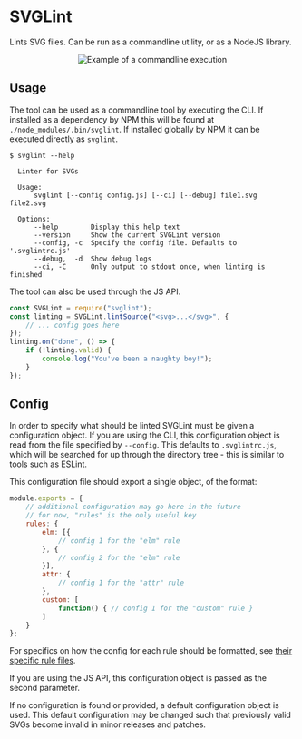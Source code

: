 # SVGLint

Lints SVG files. Can be run as a commandline utility, or as a NodeJS library.

<p align="center">
    <img src="https://raw.githubusercontent.com/birjolaxew/svglint/master/example.png" alt="Example of a commandline execution"/>
</p>

## Usage

The tool can be used as a commandline tool by executing the CLI.
If installed as a dependency by NPM this will be found at `./node_modules/.bin/svglint`.
If installed globally by NPM it can be executed directly as `svglint`.

```
$ svglint --help

  Linter for SVGs

  Usage:
      svglint [--config config.js] [--ci] [--debug] file1.svg file2.svg

  Options:
      --help        Display this help text
      --version     Show the current SVGLint version
      --config, -c  Specify the config file. Defaults to '.svglintrc.js'
      --debug,  -d  Show debug logs
      --ci, -C      Only output to stdout once, when linting is finished
```

The tool can also be used through the JS API.

```javascript
const SVGLint = require("svglint");
const linting = SVGLint.lintSource("<svg>...</svg>", {
    // ... config goes here
});
linting.on("done", () => {
    if (!linting.valid) {
        console.log("You've been a naughty boy!");
    }
});
```

## Config

In order to specify what should be linted SVGLint must be given a configuration object.
If you are using the CLI, this configuration object is read from the file specified by `--config`. This defaults to `.svglintrc.js`, which will be searched for up through the directory tree - this is similar to tools such as ESLint.

This configuration file should export a single object, of the format:

```javascript
module.exports = {
    // additional configuration may go here in the future
    // for now, "rules" is the only useful key
    rules: {
        elm: [{
            // config 1 for the "elm" rule
        }, {
            // config 2 for the "elm" rule
        }],
        attr: {
            // config 1 for the "attr" rule
        },
        custom: [
            function() { // config 1 for the "custom" rule }
        ]
    }
};
```

For specifics on how the config for each rule should be formatted, see [their specific rule files](https://github.com/birjolaxew/svglint/tree/master/src/rules).

If you are using the JS API, this configuration object is passed as the second parameter.

If no configuration is found or provided, a default configuration object is used.
This default configuration may be changed such that previously valid SVGs become invalid in minor releases and patches.
